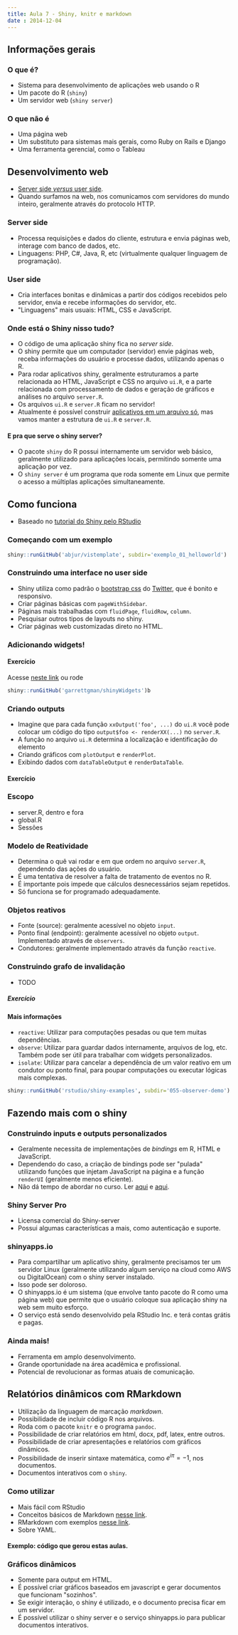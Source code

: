 ```yaml
---
title: Aula 7 - Shiny, knitr e markdown
date : 2014-12-04
---
```


## Informações gerais

### O que é?

- Sistema para desenvolvimento de aplicações web usando o R
- Um pacote do R (`shiny`)
- Um servidor web (`shiny server`)

### O que não é

- Uma página web
- Um substituto para sistemas mais gerais, como Ruby on Rails e Django
- Uma ferramenta gerencial, como o Tableau

## Desenvolvimento web

- [Server side _versus_ user side](http://programmers.stackexchange.com/a/171210 "diferencas").
- Quando surfamos na web, nos comunicamos com servidores do mundo inteiro, geralmente através
do protocolo HTTP.

### Server side
- Processa requisições e dados do cliente, estrutura e envia páginas web, interage com banco de 
dados, etc.
- Linguagens: PHP, C#, Java, R, etc (virtualmente qualquer linguagem de programação).

### User side
- Cria interfaces bonitas e dinâmicas a partir dos códigos recebidos pelo servidor, envia e recebe
informações do servidor, etc.
- "Linguagens" mais usuais: HTML, CSS e JavaScript.

### Onde está o Shiny nisso tudo?

- O código de uma aplicação shiny fica no _server side_.
- O shiny permite que um computador (servidor) envie páginas web, receba informações do usuário e 
processe dados, utilizando apenas o R.
- Para rodar aplicativos shiny, geralmente estruturamos a parte relacionada ao HTML, JavaScript e 
CSS no arquivo `ui.R`, e a parte relacionada com processamento de dados e geração de gráficos e 
análises no arquivo `server.R`. 
- Os arquivos `ui.R` e `server.R` ficam no servidor!
- Atualmente é possível construir 
[aplicativos em um arquivo só](http://shiny.rstudio.com/articles/single-file.html), mas vamos manter 
a estrutura de `ui.R` e `server.R`.

#### E pra que serve o shiny server?

- O pacote `shiny` do R possui internamente um servidor web básico, geralmente utilizado para
aplicações locais, permitindo somente uma aplicação por vez. 
- O `shiny server` é um programa que roda somente em Linux que permite o acesso a múltiplas
aplicações simultaneamente.

## Como funciona

- Baseado no [tutorial do Shiny pelo RStudio](http://shiny.rstudio.com/tutorial "tutorial")

### Começando com um exemplo


```r
shiny::runGitHub('abjur/vistemplate', subdir='exemplo_01_helloworld')
```

### Construindo uma interface no user side

- Shiny utiliza como padrão o [bootstrap css]() do [Twitter](), que é bonito e responsivo.
- Criar páginas básicas com `pageWithSidebar`.
- Páginas mais trabalhadas com `fluidPage`, `fluidRow`, `column`.
- Pesquisar outros tipos de layouts no shiny.
- Criar páginas web customizadas direto no HTML.

### Adicionando widgets!

#### Exercício

Acesse [neste link](http://shiny.rstudio.com/gallery/widget-gallery.html 'widgets') ou rode


```r
shiny::runGitHub('garrettgman/shinyWidgets')b
```

### Criando outputs

- Imagine que para cada função `xxOutput('foo', ...)` do `ui.R` você pode colocar um código do tipo 
`output$foo <- renderXX(...)` no `server.R`.
- A função no arquivo `ui.R` determina a localização e identificação do elemento
- Criando gráficos com `plotOutput` e `renderPlot`.
- Exibindo dados com `dataTableOutput` e `renderDataTable`.

#### Exercício

### Escopo
- server.R, dentro e fora
- global.R
- Sessões

### Modelo de Reatividade

- Determina o quê vai rodar e em que ordem no arquivo `server.R`, dependendo das ações do usuário.
- É uma tentativa de resolver a falta de tratamento de eventos no R.
- É importante pois impede que cálculos desnecessários sejam repetidos.
- Só funciona se for programado adequadamente.

### Objetos reativos

- Fonte (source): geralmente acessível no objeto `input`.
- Ponto final (endpoint): geralmente acessível no objeto `output`. Implementado através de 
`observers`.
- Condutores: geralmente implementado através da função `reactive`.

### Construindo grafo de invalidação

- TODO

##### Exercício

#### Mais informações

- `reactive`: Utilizar para computações pesadas ou que tem muitas dependências.
- `observe`: Utilizar para guardar dados internamente, arquivos de log, etc. Também pode ser útil
para trabalhar com widgets personalizados.
- `isolate`: Utilizar para cancelar a dependência de um valor reativo em um condutor ou ponto 
final, para poupar computações ou executar lógicas mais complexas.


```r
shiny::runGitHub('rstudio/shiny-examples', subdir='055-observer-demo')
```

## Fazendo mais com o shiny

### Construindo inputs e outputs personalizados

- Geralmente necessita de implementações de _bindings_ em R, HTML e JavaScript.
- Dependendo do caso, a criação de bindings pode ser "pulada" utilizando funções que injetam
JavaScript na página e a função `renderUI` (geralmente menos eficiente).
- Não dá tempo de abordar no curso. Ler 
[aqui](http://shiny.rstudio.com/articles/building-inputs.html) e 
[aqui](http://shiny.rstudio.com/articles/building-outputs.html).


### Shiny Server Pro

- Licensa comercial do Shiny-server
- Possui algumas características a mais, como autenticação e suporte.

### shinyapps.io

- Para compartilhar um aplicativo shiny, geralmente precisamos ter um servidor Linux (geralmente
utilizando algum serviço na cloud como AWS ou DigitalOcean) com o shiny server instalado.
- Isso pode ser doloroso.
- O shinyapps.io é um sistema (que envolve tanto pacote do R como uma página web) que permite que o 
usuário coloque sua aplicação shiny na web sem muito esforço.
- O serviço está sendo desenvolvido pela RStudio Inc. e terá contas grátis e pagas.

### Ainda mais!

- Ferramenta em amplo desenvolvimento.
- Grande oportunidade na área acadêmica e profissional.
- Potencial de revolucionar as formas atuais de comunicação.

## Relatórios dinâmicos com RMarkdown

- Utilização da linguagem de marcação _markdown_.
- Possibilidade de incluir código R nos arquivos.
- Roda com o pacote `knitr` e o programa `pandoc`.
- Possibilidade de criar relatórios em html, docx, pdf, latex, entre outros.
- Possibilidade de criar apresentações e relatórios com gráficos dinãmicos.
- Possibilidade de inserir sintaxe matemática, como $e^{i\pi}=-1$, nos documentos.
- Documentos interativos com o `shiny`.

### Como utilizar

- Mais fácil com RStudio
- Conceitos básicos de Markdown [nesse link](http://daringfireball.net/projects/markdown/).
- RMarkdown com exemplos [nesse link](http://rmarkdown.rstudio.com/).
- Sobre YAML.

#### Exemplo: código que gerou estas aulas.

### Gráficos dinâmicos

- Somente para output em HTML.
- É possível criar gráficos baseados em javascript e gerar documentos que funcionam "sozinhos".
- Se exigir interação, o shiny é utilizado, e o documento precisa ficar em um servidor.
- É possível utilizar o shiny server e o serviço shinyapps.io para publicar documentos interativos.



